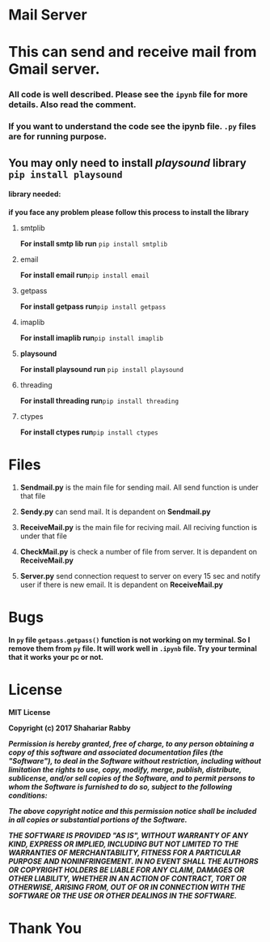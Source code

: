 # Mail Server
# This can send and receive mail from Gmail server.

### All code is well described. Please see the `ipynb` file for more details. Also read the comment.
### If you want to understand the code see the ipynb file. `.py` files are for running purpose.

## You may only need to install *playsound* library `pip install playsound` 
#### library needed:


**if you face any problem please follow this process to install the library**


<ol>
<li> 
smtplib

**For install smtp lib run** `pip install smtplib`
</li>

<li> 
email

**For install email run**`pip install email`
</li>

<li> 
getpass

**For install getpass run**`pip install getpass`
</li>

<li> 
imaplib

**For install imaplib run**`pip install imaplib`
</li>


<li> 

**playsound**

**For install playsound run** `pip install playsound`
</li>

<li> 
threading

**For install threading run**`pip install threading`
</li>
<li> 
ctypes

**For install ctypes run**`pip install ctypes`
</li>
</ol>

# Files
<ol>
<li> 

**Sendmail.py** is the main file for sending mail. All send function is under that file
</li>
<li>

**Sendy.py** can send mail. It is depandent on  **Sendmail.py**</li>
<li>

**ReceiveMail.py** is the main file for reciving mail. All reciving function is under that file</li>
<li> 

**CheckMail.py** is check a number of file from server. It is depandent on  **ReceiveMail.py**</li>
<li> 

**Server.py** send connection request to server on every 15 sec and notify user if there is new email. It is depandent on  **ReceiveMail.py** </li>
</ol>


# Bugs
**In `py` file `getpass.getpass()` function is not working on my terminal. So I remove them from `py` file.
It will work well in `.ipynb` file. Try your terminal that it works your pc or not.**

# License
**MIT License**

**Copyright (c) 2017 Shahariar Rabby**

***Permission is hereby granted, free of charge, to any person obtaining a copy
of this software and associated documentation files (the "Software"), to deal
in the Software without restriction, including without limitation the rights
to use, copy, modify, merge, publish, distribute, sublicense, and/or sell
copies of the Software, and to permit persons to whom the Software is
furnished to do so, subject to the following conditions:***

***The above copyright notice and this permission notice shall be included in all
copies or substantial portions of the Software.***

***THE SOFTWARE IS PROVIDED "AS IS", WITHOUT WARRANTY OF ANY KIND, EXPRESS OR
IMPLIED, INCLUDING BUT NOT LIMITED TO THE WARRANTIES OF MERCHANTABILITY,
FITNESS FOR A PARTICULAR PURPOSE AND NONINFRINGEMENT. IN NO EVENT SHALL THE
AUTHORS OR COPYRIGHT HOLDERS BE LIABLE FOR ANY CLAIM, DAMAGES OR OTHER
LIABILITY, WHETHER IN AN ACTION OF CONTRACT, TORT OR OTHERWISE, ARISING FROM,
OUT OF OR IN CONNECTION WITH THE SOFTWARE OR THE USE OR OTHER DEALINGS IN THE
SOFTWARE.***



# Thank You
